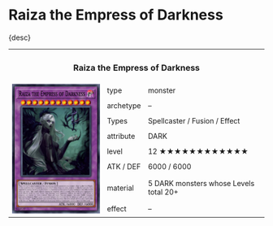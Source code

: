 # Raiza the Empress of Darkness

{desc}


<table>
  <tr>
    <th colspan="3"> <h3> Raiza the Empress of Darkness </h3> </th>
  </tr>
  <tr>
    <td rowspan="8"> <img src="../../../.assets/cards/fusion/Raiza.PNG" width="360px"> </td>
    <td> type </td>
    <td> monster </td>
  </tr>
  <tr>
    <td> archetype </td>
    <td> – </td>
  </tr>
  <tr>
    <td> Types </td>
    <td> Spellcaster / Fusion / Effect </td>
  </tr>
  <tr>
    <td> attribute </td>
    <td> DARK </td>
  </tr>
  <tr>
    <td> level </td>
    <td> 12 ★★★★★★★★★★★★ </td>
  </tr>
  <tr>
    <td> ATK / DEF </td>
    <td> 6000 / 6000 </td>
  </tr>
  <tr>
    <td> material </td>
    <td> 5 DARK monsters whose Levels total 20+ </td>
  </tr>
  <tr>
    <td> effect </td>
    <td> – </td>
  </tr>
</table>
